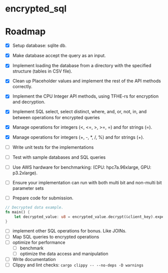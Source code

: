 # encrypted_sql

# Roadmap
- [x] Setup database: sqlite db.
- [x] Make database accept the query as an input.
- [x] Implement loading the database from a directory with the specified structure (tables in CSV file).
- [x] Clean up Placeholder values and implement the rest of the API methods correctly.
- [x] Implement the CPU Integer API methods, using TFHE-rs for encryption and decryption.
- [x] Implement SQL select, select distinct, where, and, or, not, in, and between operations for encrypted queries
- [x] Manage operations for integers (<, <=, >, >=, =) and for strings (=).
- [x] Manage operations for integers (+, -, *, /, %) and for strings (+).
- [ ] Write unit tests for the implementations
- [ ] Test with sample databases and SQL queries
- [ ] Use AWS hardware for benchmarking: (CPU: hpc7a.96xlarge, GPU: p3.2xlarge).
- [ ] Ensure your implementation can run with both multi bit and non-multi bit parameter sets
- [ ] Prepare code for submission.


```rust
// Decrypted data example.
fn main() {
    let decrypted_value: u8 = encrypted_value.decrypt(&client_key).expect("Decryption failed");
}
```

- [ ] implement other SQL operations for bonus. Like JOINs.
- [ ] Map SQL queries to encrypted operations
- [ ] optimize for performance
  - [ ] benchmark
  - [ ] optimize the data access and manipulation
- [ ] Write documentation
- [ ] Clippy and lint checks: `cargo clippy -- --no-deps -D warnings`
